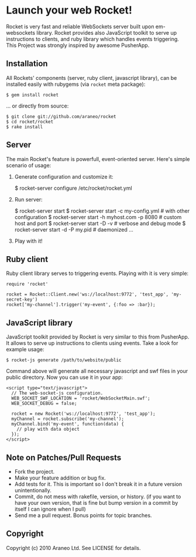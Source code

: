 # Launch your web Rocket!

Rocket is very fast and reliable WebSockets server built upon em-websockets library.
Rocket provides also JavaScript toolkit to serve up instructions to clients, and
ruby library which handles events triggering. This Project was strongly inspired 
by awesome PusherApp.

## Installation

All Rockets' components (server, ruby client, javascript library), can be installed 
easily with rubygems (via `rocket` meta package):

    $ gem install rocket
    
... or directly from source:

    $ git clone git://github.com/araneo/rocket
    $ cd rocket/rocket
    $ rake install
    
## Server
 
The main Rocket's feature is powerfull, event-oriented server. Here's simple
scenario of usage:

1. Generate configuration and customize it:

      $ rocket-server configure /etc/rocket/rocket.yml

2. Run server:

      $ rocket-server start
      $ rocket-server start -c my-config.yml      # with other configuration
      $ rocket-server start -h myhost.com -p 8080 # custom host and port
      $ rocket-server start -D -v                 # verbose and debug mode
      $ rocket-server start -d -P my.pid          # daemonized
      ...
    
3. Play with it!

## Ruby client

Ruby client library serves to triggering events. Playing with it is very simple:

    require 'rocket'
    
    rocket = Rocket::Client.new('ws://localhost:9772', 'test_app', 'my-secret-key')
    rocket['my-channel'].trigger('my-event', {:foo => :bar});

## JavaScript library

JavaScript toolkit provided by Rocket is very similar to this from PusherApp.
It allows to serve up instructions to clients using events. Take a look for
example usage:

    $ rocket-js generate /path/to/website/public
    
Command above will generate all necessary javascript and swf files in your
public directory. Now you can use it in your app:

    <script type="text/javascript">
      // The web-socket-js configuration.
      WEB_SOCKET_SWF_LOCATION = 'rocket/WebSocketMain.swf';
      WEB_SOCKET_DEBUG = false;
  
      rocket = new Rocket('ws://localhost:9772', 'test_app');
      myChannel = rocket.subscribe('my-channel');
      myChannel.bind('my-event', function(data) {
        // play with data object
      });
    </script>

## Note on Patches/Pull Requests
 
* Fork the project.
* Make your feature addition or bug fix.
* Add tests for it. This is important so I don't break it in a
  future version unintentionally.
* Commit, do not mess with rakefile, version, or history.
  (if you want to have your own version, that is fine but bump version in a commit by itself I can ignore when I pull)
* Send me a pull request. Bonus points for topic branches.

## Copyright

Copyright (c) 2010 Araneo Ltd. See LICENSE for details.
